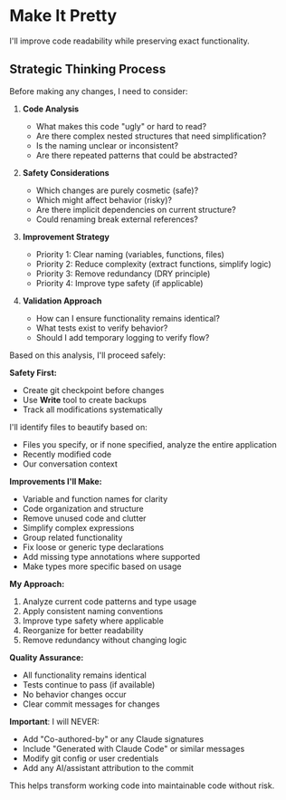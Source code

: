 # Make It Pretty

I'll improve code readability while preserving exact functionality.

## Strategic Thinking Process

<think>
Before making any changes, I need to consider:

1. **Code Analysis**

   - What makes this code "ugly" or hard to read?
   - Are there complex nested structures that need simplification?
   - Is the naming unclear or inconsistent?
   - Are there repeated patterns that could be abstracted?

2. **Safety Considerations**

   - Which changes are purely cosmetic (safe)?
   - Which might affect behavior (risky)?
   - Are there implicit dependencies on current structure?
   - Could renaming break external references?

3. **Improvement Strategy**

   - Priority 1: Clear naming (variables, functions, files)
   - Priority 2: Reduce complexity (extract functions, simplify logic)
   - Priority 3: Remove redundancy (DRY principle)
   - Priority 4: Improve type safety (if applicable)

4. **Validation Approach**
   - How can I ensure functionality remains identical?
   - What tests exist to verify behavior?
   - Should I add temporary logging to verify flow?
     </think>

Based on this analysis, I'll proceed safely:

**Safety First:**

- Create git checkpoint before changes
- Use **Write** tool to create backups
- Track all modifications systematically

I'll identify files to beautify based on:

- Files you specify, or if none specified, analyze the entire application
- Recently modified code
- Our conversation context

**Improvements I'll Make:**

- Variable and function names for clarity
- Code organization and structure
- Remove unused code and clutter
- Simplify complex expressions
- Group related functionality
- Fix loose or generic type declarations
- Add missing type annotations where supported
- Make types more specific based on usage

**My Approach:**

1. Analyze current code patterns and type usage
2. Apply consistent naming conventions
3. Improve type safety where applicable
4. Reorganize for better readability
5. Remove redundancy without changing logic

**Quality Assurance:**

- All functionality remains identical
- Tests continue to pass (if available)
- No behavior changes occur
- Clear commit messages for changes

**Important**: I will NEVER:

- Add "Co-authored-by" or any Claude signatures
- Include "Generated with Claude Code" or similar messages
- Modify git config or user credentials
- Add any AI/assistant attribution to the commit

This helps transform working code into maintainable code without risk.
